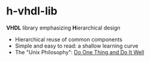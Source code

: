 # h-vhdl-lib
**VHDL** library emphasizing **H**ierarchical design

- Hierarchical reuse of common components
- Simple and easy to read: a shallow learning curve
- The "Unix Philosophy": [Do One Thing and Do It Well](https://en.wikipedia.org/wiki/Unix_philosophy#Do_One_Thing_and_Do_It_Well)
